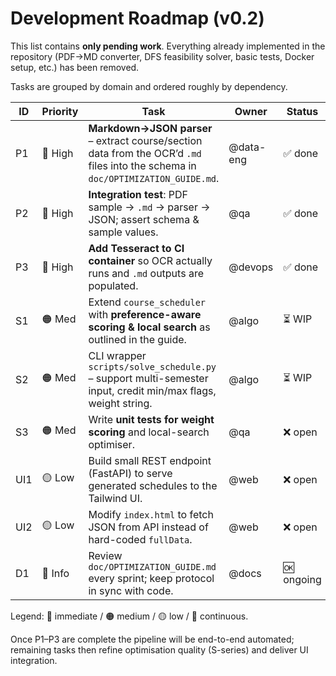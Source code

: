 # Development Roadmap (v0.2)

This list contains **only pending work**.  Everything already implemented in
the repository (PDF→MD converter, DFS feasibility solver, basic tests, Docker
setup, etc.) has been removed.

Tasks are grouped by domain and ordered roughly by dependency.

| ID | Priority | Task | Owner | Status |
|----|----------|------|-------|--------|
| P1 | 🔴 High | **Markdown→JSON parser** – extract course/section data from the OCR’d `.md` files into the schema in `doc/OPTIMIZATION_GUIDE.md`. | @data-eng | ✅ done |
| P2 | 🔴 High | **Integration test**: PDF sample → `.md` → parser → JSON; assert schema & sample values. | @qa | ✅ done |
| P3 | 🔴 High | **Add Tesseract to CI container** so OCR actually runs and `.md` outputs are populated. | @devops | ✅ done |
| S1 | 🟠 Med  | Extend `course_scheduler` with **preference-aware scoring & local search** as outlined in the guide. | @algo | ⏳ WIP |
| S2 | 🟠 Med  | CLI wrapper `scripts/solve_schedule.py` – support multi-semester input, credit min/max flags, weight string. | @algo | ⏳ WIP |
| S3 | 🟠 Med  | Write **unit tests for weight scoring** and local-search optimiser. | @qa | ❌ open |
| UI1| 🟡 Low  | Build small REST endpoint (FastAPI) to serve generated schedules to the Tailwind UI. | @web | ❌ open |
| UI2| 🟡 Low  | Modify `index.html` to fetch JSON from API instead of hard-coded `fullData`. | @web | ❌ open |
| D1 | 🔵 Info | Review `doc/OPTIMIZATION_GUIDE.md` every sprint; keep protocol in sync with code. | @docs | 🆗 ongoing |

Legend: 🔴 immediate / 🟠 medium / 🟡 low / 🔵 continuous.

Once P1–P3 are complete the pipeline will be end-to-end automated; remaining
tasks then refine optimisation quality (S-series) and deliver UI integration.
